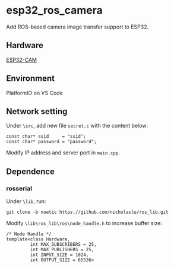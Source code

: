 # esp32_ros_camera
Add ROS-based camera image transfer support to ESP32.

## Hardware
[ESP32-CAM](https://docs.platformio.org/en/latest/boards/espressif32/esp32cam.html)

## Environment
PlatformIO on VS Code

## Network setting
Under `\src`, add new file `secret.c` with the content below:
```
const char* ssid     = "ssid";
const char* password = "password";
```
Modify IP address and server port in `main.cpp`.


## Dependence
### rosserial
Under `\lib`, run: 
```
git clone -b noetic https://github.com/nicholaslu/ros_lib.git
```
Modify `\lib\ros_lib\ros\node_handle.h` to increase buffer size:

```
/* Node Handle */
template<class Hardware,
         int MAX_SUBSCRIBERS = 25,
         int MAX_PUBLISHERS = 25,
         int INPUT_SIZE = 1024,
         int OUTPUT_SIZE = 65536>
```
